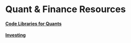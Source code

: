 # Quant & Finance Resources

#### [Code Libraries for Quants](https://github.com/wilsonfreitas/awesome-quant)
#### [Investing](https://github.com/mr-karan/awesome-investing)